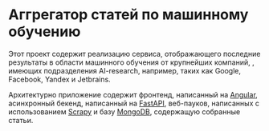 # Аггрегатор статей по машинному обучению

Этот проект содержит реализацию сервиса, отображающего последние результаты в области машинного обучения от крупнейших компаний, 
, имеющих подразделения AI-research, например, таких как Google, Facebook, Yandex и Jetbrains.

Архитектурно приложение содержит фронтенд, написанный на [Angular](https://angular.io/), асинхронный бекенд, написанный на [FastAPI](), веб-пауков, 
написанных с использованием [Scrapy](https://scrapy.org/) и базу [MongoDB](https://www.mongodb.com/), содержащую собранные статьи.